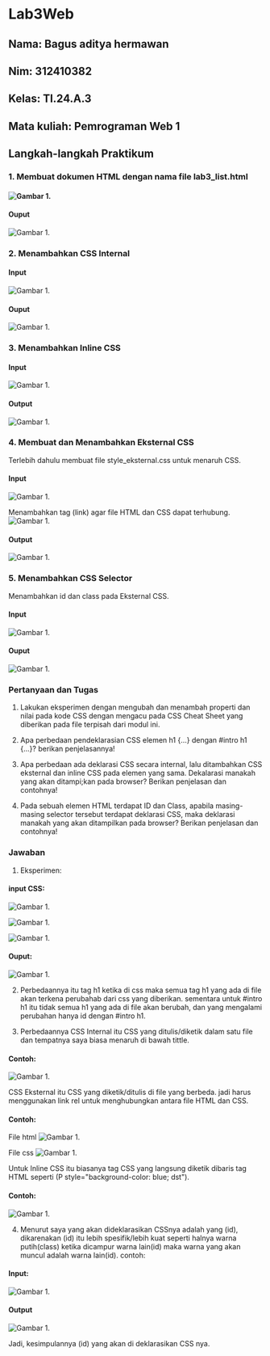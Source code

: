 # Lab3Web

## Nama: Bagus aditya hermawan
## Nim: 312410382
## Kelas: TI.24.A.3
## Mata kuliah: Pemrograman Web 1

## Langkah-langkah Praktikum

### 1. Membuat dokumen HTML dengan nama file lab3_list.html

#### ![Gambar 1](ss/yos1.png).


#### Ouput
![Gambar 1](screenshot/slor8.png).


### 2. Menambahkan CSS Internal

#### Input
![Gambar 1](screenshot/slor9.png).

#### Ouput
![Gambar 1](screenshot/slor10.png).


### 3. Menambahkan Inline CSS

#### Input
![Gambar 1](screenshot/slor11.png).

#### Output
![Gambar 1](screenshot/slor12.png).


### 4. Membuat dan Menambahkan Eksternal CSS
Terlebih dahulu membuat file style_eksternal.css untuk menaruh CSS.

#### Input
![Gambar 1](screenshot/slor13.png).

Menambahkan tag (link) agar file HTML dan CSS dapat terhubung.
![Gambar 1](screenshot/slor14.png).

#### Output
![Gambar 1](screenshot/slor15.png).


### 5. Menambahkan CSS Selector

Menambahkan id dan class pada Eksternal CSS.
#### Input
![Gambar 1](screenshot/slor16.png).

#### Ouput
![Gambar 1](screenshot/slor17.png).






### Pertanyaan dan Tugas
1. Lakukan eksperimen dengan mengubah dan menambah properti dan nilai pada kode CSS dengan mengacu pada CSS Cheat Sheet yang diberikan pada file terpisah dari modul ini.

2. Apa perbedaan pendeklarasian CSS elemen h1 {...} dengan #intro h1 {...}? berikan penjelasannya!

3. Apa perbedaan ada deklarasi CSS secara internal, lalu ditambahkan CSS eksternal dan inline CSS pada elemen yang sama. Dekalarasi manakah yang akan ditampi;kan pada browser? Berikan penjelasan dan contohnya!

4. Pada sebuah elemen HTML terdapat ID dan Class, apabila masing-masing selector tersebut terdapat deklarasi CSS, maka deklarasi manakah yang akan ditampilkan pada browser? Berikan penjelasan dan contohnya! <p id="paragraf-1" class="text-paragraf">

### Jawaban

1. Eksperimen:
#### input CSS:
![Gambar 1](screenshot/slor18.png).

![Gambar 1](screenshot/slor19.png).

![Gambar 1](screenshot/slor20.png).

#### Ouput:
![Gambar 1](screenshot/slor21.png).

2. Perbedaannya itu tag h1 ketika di css maka semua tag h1 yang ada di file akan terkena perubahab dari css yang diberikan. sementara untuk #intro h1 itu tidak semua h1 yang ada di file akan berubah, dan yang mengalami perubahan hanya id dengan #intro h1.

3. Perbedaannya CSS Internal itu CSS yang ditulis/diketik dalam satu file dan tempatnya saya biasa menaruh di bawah tittle.
#### Contoh:
![Gambar 1](screenshot/slor3.png).

CSS Eksternal itu CSS yang diketik/ditulis di file yang berbeda. jadi harus menggunakan link rel untuk menghubungkan antara file HTML dan CSS. 
#### Contoh:
File html
![Gambar 1](screenshot/slor1.png).

File css
![Gambar 1](screenshot/slor2.png).

Untuk Inline CSS itu biasanya tag CSS yang langsung diketik dibaris tag HTML seperti (P style="background-color: blue; dst").
#### Contoh:
![Gambar 1](screenshot/slor4.png).

4. Menurut saya yang akan dideklarasikan CSSnya adalah yang (id), dikarenakan (id) itu lebih spesifik/lebih kuat seperti halnya warna putih(class) ketika dicampur warna lain(id) maka warna yang akan muncul adalah warna lain(id).
contoh:
#### Input:
![Gambar 1](screenshot/slor5.png).

#### Output

![Gambar 1](screenshot/slor6.png).

Jadi, kesimpulannya (id) yang akan di deklarasikan CSS nya.
